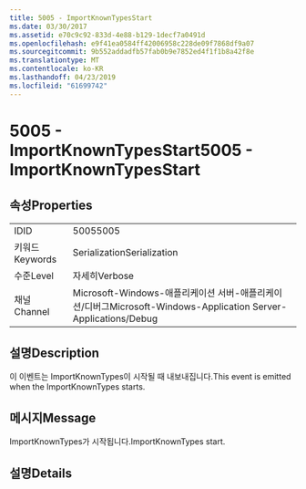 ```yaml
---
title: 5005 - ImportKnownTypesStart
ms.date: 03/30/2017
ms.assetid: e70c9c92-833d-4e88-b129-1decf7a0491d
ms.openlocfilehash: e9f41ea0584ff42006958c228de09f7868df9a07
ms.sourcegitcommit: 9b552addadfb57fab0b9e7852ed4f1f1b8a42f8e
ms.translationtype: MT
ms.contentlocale: ko-KR
ms.lasthandoff: 04/23/2019
ms.locfileid: "61699742"
---
```

# <a name="5005---importknowntypesstart"></a><span data-ttu-id="dc1c7-102">5005 - ImportKnownTypesStart</span><span class="sxs-lookup"><span data-stu-id="dc1c7-102">5005 - ImportKnownTypesStart</span></span>
## <a name="properties"></a><span data-ttu-id="dc1c7-103">속성</span><span class="sxs-lookup"><span data-stu-id="dc1c7-103">Properties</span></span>  
  
|||  
|-|-|  
|<span data-ttu-id="dc1c7-104">ID</span><span class="sxs-lookup"><span data-stu-id="dc1c7-104">ID</span></span>|<span data-ttu-id="dc1c7-105">5005</span><span class="sxs-lookup"><span data-stu-id="dc1c7-105">5005</span></span>|  
|<span data-ttu-id="dc1c7-106">키워드</span><span class="sxs-lookup"><span data-stu-id="dc1c7-106">Keywords</span></span>|<span data-ttu-id="dc1c7-107">Serialization</span><span class="sxs-lookup"><span data-stu-id="dc1c7-107">Serialization</span></span>|  
|<span data-ttu-id="dc1c7-108">수준</span><span class="sxs-lookup"><span data-stu-id="dc1c7-108">Level</span></span>|<span data-ttu-id="dc1c7-109">자세히</span><span class="sxs-lookup"><span data-stu-id="dc1c7-109">Verbose</span></span>|  
|<span data-ttu-id="dc1c7-110">채널</span><span class="sxs-lookup"><span data-stu-id="dc1c7-110">Channel</span></span>|<span data-ttu-id="dc1c7-111">Microsoft-Windows-애플리케이션 서버-애플리케이션/디버그</span><span class="sxs-lookup"><span data-stu-id="dc1c7-111">Microsoft-Windows-Application Server-Applications/Debug</span></span>|  
  
## <a name="description"></a><span data-ttu-id="dc1c7-112">설명</span><span class="sxs-lookup"><span data-stu-id="dc1c7-112">Description</span></span>  
 <span data-ttu-id="dc1c7-113">이 이벤트는 ImportKnownTypes이 시작될 때 내보내집니다.</span><span class="sxs-lookup"><span data-stu-id="dc1c7-113">This event is emitted when the ImportKnownTypes starts.</span></span>  
  
## <a name="message"></a><span data-ttu-id="dc1c7-114">메시지</span><span class="sxs-lookup"><span data-stu-id="dc1c7-114">Message</span></span>  
 <span data-ttu-id="dc1c7-115">ImportKnownTypes가 시작됩니다.</span><span class="sxs-lookup"><span data-stu-id="dc1c7-115">ImportKnownTypes start.</span></span>  
  
## <a name="details"></a><span data-ttu-id="dc1c7-116">설명</span><span class="sxs-lookup"><span data-stu-id="dc1c7-116">Details</span></span>
